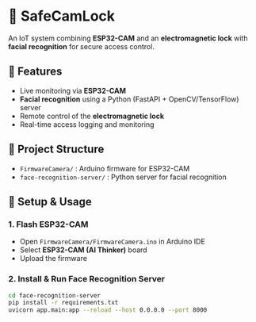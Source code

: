 # 🔐 SafeCamLock

An IoT system combining **ESP32-CAM** and an **electromagnetic lock** with **facial recognition** for secure access control.

## 📌 Features
- Live monitoring via **ESP32-CAM**
- **Facial recognition** using a Python (FastAPI + OpenCV/TensorFlow) server
- Remote control of the **electromagnetic lock**
- Real-time access logging and monitoring

## 📂 Project Structure
- `FirmwareCamera/` : Arduino firmware for ESP32-CAM  
- `face-recognition-server/` : Python server for facial recognition  

## 🚀 Setup & Usage

### 1. Flash ESP32-CAM
- Open `FirmwareCamera/FirmwareCamera.ino` in Arduino IDE  
- Select **ESP32-CAM (AI Thinker)** board  
- Upload the firmware  

### 2. Install & Run Face Recognition Server
```bash
cd face-recognition-server
pip install -r requirements.txt
uvicorn app.main:app --reload --host 0.0.0.0 --port 8000
```
